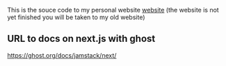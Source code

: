 This is the souce code to my personal website [website](https://yonikosiner.com) (the website is not yet finished you will be taken to my old website)

## URL to docs on next.js with ghost
https://ghost.org/docs/jamstack/next/
